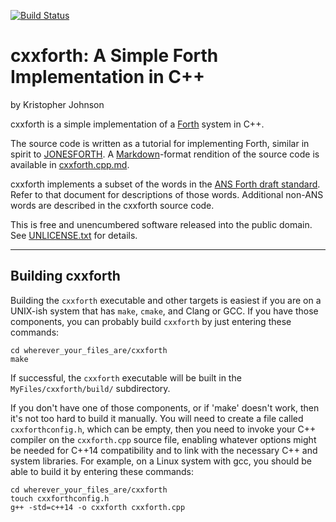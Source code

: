 [![Build Status](https://travis-ci.org/kristopherjohnson/cxxforth.svg?branch=master)](https://travis-ci.org/kristopherjohnson/cxxforth)

cxxforth: A Simple Forth Implementation in C++
==============================================

by Kristopher Johnson

cxxforth is a simple implementation of a [Forth][forth] system in C++.

The source code is written as a tutorial for implementing Forth, similar in
spirit to [JONESFORTH][jonesforth].  A [Markdown][markdown]-format rendition of
the source code is available in [cxxforth.cpp.md](cxxforth.cpp.md).

cxxforth implements a subset of the words in the [ANS Forth draft
standard][dpans].   Refer to that document for descriptions of those words.
Additional non-ANS words are described in the cxxforth source code.

This is free and unencumbered software released into the public domain.  See
[UNLICENSE.txt](UNLICENSE.txt) for details.

[forth]: https://en.wikipedia.org/wiki/Forth_(programming_language) "Forth (programming language)"

[jonesforth]: http://git.annexia.org/?p=jonesforth.git;a=blob;f=jonesforth.S;h=45e6e854a5d2a4c3f26af264dfce56379d401425;hb=HEAD

[markdown]: https://daringfireball.net/projects/markdown/ "Markdown"

[dpans]: http://forth.sourceforge.net/std/dpans/dpansf.htm "Alphabetic list of words"

----

Building cxxforth
-----------------

Building the `cxxforth` executable and other targets is easiest if you are on a
UNIX-ish system that has `make`, `cmake`, and Clang or GCC.  If you have those
components, you can probably build `cxxforth` by just entering these commands:

    cd wherever_your_files_are/cxxforth
    make

If successful, the `cxxforth` executable will be built in the
`MyFiles/cxxforth/build/` subdirectory.

If you don't have one of those components, or if 'make' doesn't work, then it's
not too hard to build it manually.  You will need to create a file called
`cxxforthconfig.h`, which can be empty, then you need to invoke your C++
compiler on the `cxxforth.cpp` source file, enabling whatever options might be
needed for C++14 compatibility and to link with the necessary C++ and system
libraries.  For example, on a Linux system with gcc, you should be able to
build it by entering these commands:

    cd wherever_your_files_are/cxxforth
    touch cxxforthconfig.h
    g++ -std=c++14 -o cxxforth cxxforth.cpp

